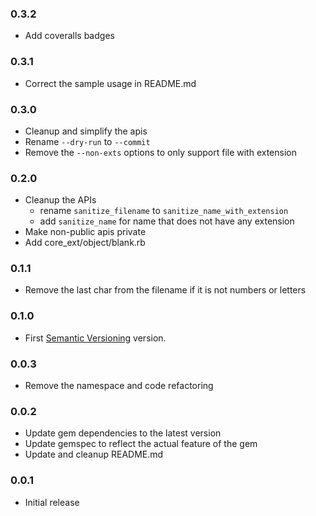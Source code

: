 ### 0.3.2
* Add coveralls badges

### 0.3.1
* Correct the sample usage in README.md

### 0.3.0
* Cleanup and simplify the apis
* Rename `--dry-run` to `--commit`
* Remove the `--non-exts` options to only support file with extension

### 0.2.0
* Cleanup the APIs
  * rename `sanitize_filename` to `sanitize_name_with_extension`
  * add `sanitize_name` for name that does not have any extension
* Make non-public apis private
* Add core_ext/object/blank.rb

### 0.1.1
* Remove the last char from the filename if it is not numbers or letters

### 0.1.0
* First [Semantic Versioning][] version.

### 0.0.3
* Remove the namespace and code refactoring

### 0.0.2
* Update gem dependencies to the latest version
* Update gemspec to reflect the actual feature of the gem
* Update and cleanup README.md

### 0.0.1
* Initial release

[Semantic Versioning]: http://semver.org
